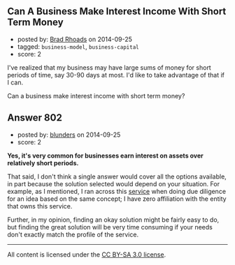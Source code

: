 ## Can A Business Make Interest Income With Short Term Money

- posted by: [Brad Rhoads](https://stackexchange.com/users/42121/brad-rhoads) on 2014-09-25
- tagged: `business-model`, `business-capital`
- score: 2

<p>I've realized that my business may have large sums of money for short periods of time, say 30-90 days at most. I'd like to take advantage of that if I can.</p>

<p>Can a business make interest income with short term money?</p>



## Answer 802

- posted by: [blunders](https://stackexchange.com/users/216182/blunders) on 2014-09-25
- score: 2

<p><strong>Yes, it's very common for businesses earn interest on assets over relatively short periods.</strong></p>

<p>That said, I don't think a single answer would cover all the options available, in part because the solution selected would depend on your situation. For example, as I mentioned, I ran across this <a href="http://www.insuredcashsweep.com/" rel="nofollow">service</a> when doing due diligence for an idea based on the same concept; I have zero affiliation with the entity that owns this service.</p>

<p>Further, in my opinion, finding an okay solution might be fairly easy to do, but finding the great solution will be very time consuming if your needs don't exactly match the profile of the service.</p>




---

All content is licensed under the [CC BY-SA 3.0 license](https://creativecommons.org/licenses/by-sa/3.0/).
